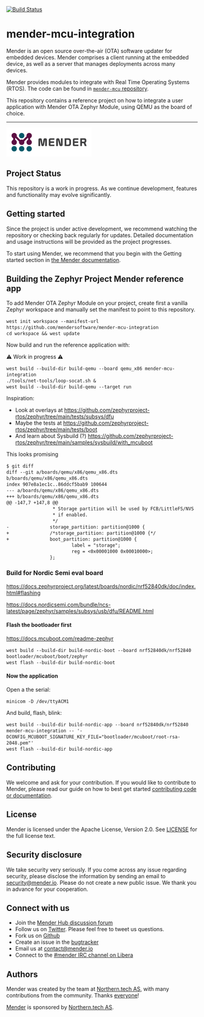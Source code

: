 [![Build Status](https://gitlab.com/Northern.tech/Mender/mender-mcu-integration/badges/next/pipeline.svg)](https://gitlab.com/Northern.tech/Mender/mender-mcu-integration/pipelines)

# mender-mcu-integration

Mender is an open source over-the-air (OTA) software updater for embedded devices. Mender
comprises a client running at the embedded device, as well as a server that manages deployments
across many devices.

Mender provides modules to integrate with Real Time Operating Systems (RTOS). The code can be found
in [`mender-mcu` repository](https://github.com/mendersoftware/mender-mcu/).

This repository contains a reference project on how to integrate a user application with Mender OTA
Zephyr Module, using QEMU as the board of choice.

-------------------------------------------------------------------------------

![Mender logo](https://github.com/mendersoftware/mender/raw/master/mender_logo.png)


## Project Status

This repository is a work in progress. As we continue development, features and functionality may
evolve significantly.


## Getting started

Since the project is under active development, we recommend watching the repository or checking back
regularly for updates. Detailed documentation and usage instructions will be provided as the project
progresses.

To start using Mender, we recommend that you begin with the Getting started
section in [the Mender documentation](https://docs.mender.io/).


## Building the Zephyr Project Mender reference app

To add Mender OTA Zephyr Module on your project, create first a vanilla Zephyr workspace and
manually set the manifest to point to this repository.

```
west init workspace --manifest-url https://github.com/mendersoftware/mender-mcu-integration
cd workspace && west update
```

Now build and run the reference application with:

:warning: Work in progress :warning:

```
west build --build-dir build-qemu --board qemu_x86 mender-mcu-integration
./tools/net-tools/loop-socat.sh &
west build --build-dir build-qemu --target run
```

Inspiration:
* Look at overlays at https://github.com/zephyrproject-rtos/zephyr/tree/main/tests/subsys/dfu
* Maybe the tests at https://github.com/zephyrproject-rtos/zephyr/tree/main/tests/boot
* And learn about Sysbuild (?) https://github.com/zephyrproject-rtos/zephyr/tree/main/samples/sysbuild/with_mcuboot

This looks promising
```
$ git diff
diff --git a/boards/qemu/x86/qemu_x86.dts b/boards/qemu/x86/qemu_x86.dts
index 907e8a1ec1c..86ddcf5bab9 100644
--- a/boards/qemu/x86/qemu_x86.dts
+++ b/boards/qemu/x86/qemu_x86.dts
@@ -147,7 +147,8 @@
                 * Storage partition will be used by FCB/LittleFS/NVS
                 * if enabled.
                 */
-               storage_partition: partition@1000 {
+               /*storage_partition: partition@1000 {*/
+               boot_partition: partition@1000 {
                        label = "storage";
                        reg = <0x00001000 0x00010000>;
                };
```

### Build for Nordic Semi eval board

https://docs.zephyrproject.org/latest/boards/nordic/nrf52840dk/doc/index.html#flashing

https://docs.nordicsemi.com/bundle/ncs-latest/page/zephyr/samples/subsys/usb/dfu/README.html

#### Flash the bootloader first

https://docs.mcuboot.com/readme-zephyr

```
west build --build-dir build-nordic-boot --board nrf52840dk/nrf52840 bootloader/mcuboot/boot/zephyr
west flash --build-dir build-nordic-boot
```

#### Now the application

Open a the serial:
```
minicom -D /dev/ttyACM1
```

And build, flash, blink:
```
west build --build-dir build-nordic-app --board nrf52840dk/nrf52840 mender-mcu-integration -- '-DCONFIG_MCUBOOT_SIGNATURE_KEY_FILE="bootloader/mcuboot/root-rsa-2048.pem"'
west flash --build-dir build-nordic-app
```

## Contributing

We welcome and ask for your contribution. If you would like to contribute to
Mender, please read our guide on how to best get started
[contributing code or documentation](https://github.com/mendersoftware/mender/blob/master/CONTRIBUTING.md).


## License

Mender is licensed under the Apache License, Version 2.0. See
[LICENSE](https://github.com/mendersoftware/mender-mcu-integration/blob/master/LICENSE)
for the full license text.


## Security disclosure

We take security very seriously. If you come across any issue regarding
security, please disclose the information by sending an email to
[security@mender.io](security@mender.io). Please do not create a new public
issue. We thank you in advance for your cooperation.


## Connect with us

* Join the [Mender Hub discussion forum](https://hub.mender.io)
* Follow us on [Twitter](https://twitter.com/mender_io). Please
  feel free to tweet us questions.
* Fork us on [Github](https://github.com/mendersoftware)
* Create an issue in the [bugtracker](https://northerntech.atlassian.net/projects/MEN)
* Email us at [contact@mender.io](mailto:contact@mender.io)
* Connect to the [#mender IRC channel on Libera](https://web.libera.chat/?#mender)


## Authors

Mender was created by the team at [Northern.tech AS](https://northern.tech),
with many contributions from the community. Thanks
[everyone](https://github.com/mendersoftware/mender/graphs/contributors)!

[Mender](https://mender.io) is sponsored by [Northern.tech AS](https://northern.tech).
